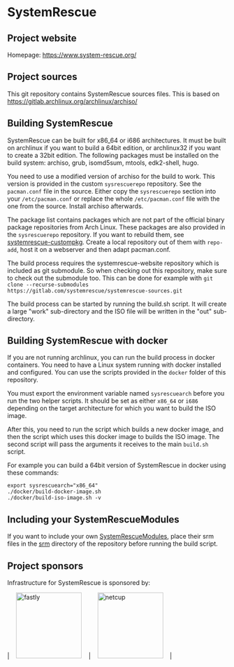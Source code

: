 # SystemRescue

## Project website
Homepage: https://www.system-rescue.org/

## Project sources
This git repository contains SystemRescue sources files. This is based on
https://gitlab.archlinux.org/archlinux/archiso/

## Building SystemRescue
SystemRescue can be built for x86_64 or i686 architectures. It must be built
on archlinux if you want to build a 64bit edition, or archlinux32 if you want
to create a 32bit edition. The following packages must be installed on the
build system: archiso, grub, isomd5sum, mtools, edk2-shell, hugo. 

You need to use a modified version of archiso for the build to work. This 
version is provided in the custom `sysrescuerepo` repository. See the 
`pacman.conf` file in the source. Either copy the `sysrescuerepo` section 
into your `/etc/pacman.conf` or replace the whole `/etc/pacman.conf` file with 
the one from the source. Install archiso afterwards.

The package list contains packages which are not part of the official binary
package repositories from Arch Linux. These packages are also provided in the
`sysrescuerepo` repository. If you want to rebuild them, see 
[systemrescue-custompkg](https://gitlab.com/systemrescue/systemrescue-custompkg).
Create a local repository out of them with `repo-add`, host it on a webserver
and then adapt pacman.conf.

The build process requires the systemrescue-website repository which is included
as git submodule. So when checking out this repository, make sure to check out
the submodule too. This can be done for example with
`git clone --recurse-submodules https://gitlab.com/systemrescue/systemrescue-sources.git`

The build process can be started by running the build.sh script. It will create
a large "work" sub-directory and the ISO file will be written in the "out"
sub-directory.

## Building SystemRescue with docker
If you are not running archlinux, you can run the build process in docker
containers. You need to have a Linux system running with docker installed
and configured. You can use the scripts provided in the `docker` folder of
this repository.

You must export the environment variable named `sysrescuearch` before you
run the two helper scripts. It should be set as either `x86_64` or `i686`
depending on the target architecture for which you want to build the ISO image.

After this, you need to run the script which builds a new docker image, and
then the script which uses this docker image to builds the ISO image. The second
script will pass the arguments it receives to the main `build.sh` script.

For example you can build a 64bit version of SystemRescue in docker using these commands:
```
export sysrescuearch="x86_64"
./docker/build-docker-image.sh
./docker/build-iso-image.sh -v
```

## Including your SystemRescueModules
If you want to include your own [SystemRescueModules][srm], place their srm files
in the [srm](./srm) directory of the repository before running the build script.

[srm]: https://www.system-rescue.org/Modules/

## Project sponsors

Infrastructure for SystemRescue is sponsored by:

|&nbsp;&nbsp;&nbsp; [<img src="https://www.system-rescue.org/images/fastly_logo_large.png" width=150 alt="fastly">](https://www.fastly.com)&nbsp;&nbsp;&nbsp; |&nbsp;&nbsp;&nbsp; [<img src="https://www.system-rescue.org/images/netcup_logo_large.png" width=150 alt="netcup">](https://www.netcup.eu)&nbsp;&nbsp;&nbsp; |
